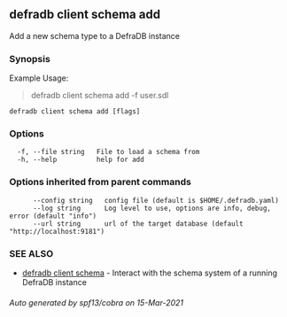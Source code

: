 ## defradb client schema add

Add a new schema type to a DefraDB instance

### Synopsis

Example Usage:
> defradb client schema add -f user.sdl

```
defradb client schema add [flags]
```

### Options

```
  -f, --file string   File to load a schema from
  -h, --help          help for add
```

### Options inherited from parent commands

```
      --config string   config file (default is $HOME/.defradb.yaml)
      --log string      Log level to use, options are info, debug, error (default "info")
      --url string      url of the target database (default "http://localhost:9181")
```

### SEE ALSO

* [defradb client schema](defradb_client_schema.md)	 - Interact with the schema system of a running DefraDB instance

###### Auto generated by spf13/cobra on 15-Mar-2021
